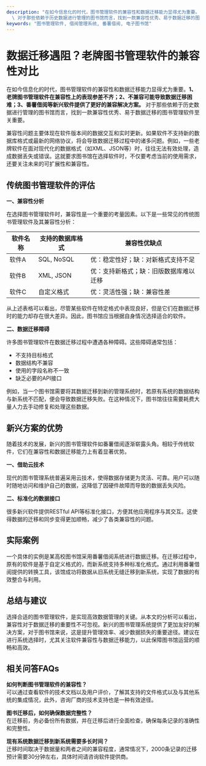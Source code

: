 ```yaml
---
description: "在如今信息化的时代，图书管理软件的兼容性和数据迁移能力显得尤为重要。**1、老牌图书管理软件在兼容性上的表现参差不齐；2、不兼容可能导致数据迁移困难；3、番薯借阅等新兴软件提供了更好的兼容解决方案。**\
  \ 对于那些依赖于历史数据进行管理的图书馆而言，找到一款兼容性优秀、易于数据迁移的图书管理软件至关重要。"
keywords: "图书管理软件, 借阅管理系统, 番薯借阅, 电子图书馆"
---
```

# 数据迁移遇阻？老牌图书管理软件的兼容性对比

在如今信息化的时代，图书管理软件的兼容性和数据迁移能力显得尤为重要。**1、老牌图书管理软件在兼容性上的表现参差不齐；2、不兼容可能导致数据迁移困难；3、番薯借阅等新兴软件提供了更好的兼容解决方案。** 对于那些依赖于历史数据进行管理的图书馆而言，找到一款兼容性优秀、易于数据迁移的图书管理软件至关重要。

兼容性问题主要体现在软件版本间的数据交互和实时更新。如果软件不支持新的数据库格式或最新的网络协议，将会导致数据迁移过程中的诸多问题。例如，一些老牌软件在面对现代化的数据格式（如XML、JSON等）时，往往无法有效处理，造成数据丢失或错误。这就要求图书馆在选择软件时，不仅要考虑当前的使用需求，还要关注未来的可扩展性和兼容性。

## 传统图书管理软件的评估

**一、兼容性分析**

在选择图书管理软件时，兼容性是一个重要的考量因素。以下是一些常见的传统图书管理软件及其兼容性分析：

| 软件名称        | 支持的数据库格式 | 兼容性优缺点                           |
|-----------------|------------------|-------------------------------------|
| 软件A           | SQL, NoSQL       | 优：稳定性好；缺：对新格式支持不足   |
| 软件B           | XML, JSON        | 优：支持新格式；缺：旧版数据库难以迁移 |
| 软件C           | 自定义格式       | 优：灵活性强；缺：兼容性差           |

从上述表格可以看出，尽管某些软件在特定格式中表现良好，但是它们在数据迁移时的能力却存在很大差异。因此，图书馆应当根据自身情况选择适合的软件。

**二、数据迁移障碍**

许多图书管理软件在数据迁移过程中遭遇各种障碍。这些障碍通常包括：

- 不支持目标格式
- 数据结构不兼容
- 使用的字段名称不一致
- 缺乏必要的API接口

例如，当一个图书馆需要将其数据迁移到新的管理系统时，若原有系统的数据结构与新系统不匹配，便会导致数据迁移失败。在这种情况下，图书馆往往需要耗费大量人力去手动修复和处理这些数据。

## 新兴方案的优势

随着技术的发展，新兴的图书管理软件如番薯借阅逐渐崭露头角。相较于传统软件，它们在兼容性和数据迁移能力上有着显著优势。

**一、借助云技术**

现代的图书管理系统普遍采用云技术，使得数据存储更为灵活、可靠。用户可以随时随地访问和维护自己的数据，这降低了因硬件故障而导致的数据丢失风险。

**二、标准化的数据接口**

很多新兴软件提供RESTful API等标准化接口，方便其他应用程序与其交互。这使得数据的迁移和同步变得更加顺畅，减少了各类兼容性的问题。

## 实际案例

一个具体的实例是某高校图书馆采用番薯借阅系统进行数据迁移。在迁移过程中，原有的软件是基于自定义格式的，而新系统支持多种标准化格式。通过利用番薯借阅提供的转换工具，该馆成功将数据从旧系统无缝迁移到新系统，实现了数据的有效整合与利用。

## 总结与建议

选择合适的图书管理软件，是实现高效数据管理的关键。从本文的分析可以看出，兼容性对于数据迁移的重要性不可忽视。新兴的图书管理系统提供了更加友好的解决方案，对于图书馆来说，这是提升管理效率、减少数据损失的重要途径。建议在进行系统选择时，尤其关注软件兼容性与数据迁移能力，以此保障图书馆运营的顺畅和高效。

## 相关问答FAQs

**如何判断图书管理软件的兼容性？**  
可以通过查看软件的技术文档以及用户评价，了解其支持的文件格式以及与其他系统的集成情况，此外，咨询厂商的技术支持也是一种有效途径。

**图书迁移后，如何确保数据完整性？**  
在迁移前，务必备份所有数据，并在迁移后进行全面检查，确保每条记录的准确性和完整性。

**现有系统数据迁移到新系统需要多长时间？**  
迁移时间取决于数据量和两者之间的兼容程度，通常情况下，2000条记录的迁移预计需要30分钟左右，具体时间请咨询软件提供商。
